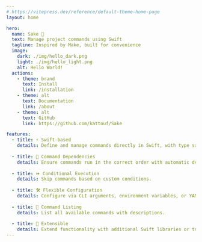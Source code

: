 ```yaml
---
# https://vitepress.dev/reference/default-theme-home-page
layout: home

hero:
  name: Sake 🍶
  text: Manage project commands using Swift
  tagline: Inspired by Make, built for convenience
  image:
    dark: ./img/hello_dark.png
    light: ./img/hello_light.png
    alt: Hello World!
  actions:
    - theme: brand
      text: Install
      link: /installation
    - theme: alt
      text: Documentation
      link: /about
    - theme: alt
      text: GitHub
      link: https://github.com/kattouf/Sake

features:
  - title: ⚡ Swift-based
    details: Define and manage commands directly in Swift, with type safety and autocompletion.
    
  - title: 🔗 Command Dependencies
    details: Ensure commands run in the correct order with automatic dependency handling.
    
  - title: ⏩ Conditional Execution
    details: Skip commands based on custom conditions.
    
  - title: 🛠️ Flexible Configuration
    details: Configure via CLI arguments, environment variables, or YAML files.
    
  - title: 📜 Command Listing
    details: List all available commands with descriptions.
    
  - title: 🔌 Extensible
    details: Extend functionality with additional Swift libraries or tools.
---
```


